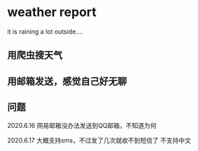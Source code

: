 <!--
 * @lanhuage: markdown
 * @Descripttion: 
 * @version: beta
 * @Author: xiaoshuyui
 * @Date: 2020-06-16 10:21:59
 * @LastEditors: xiaoshuyui
 * @LastEditTime: 2020-06-17 11:30:37
--> 
# weather report
 it is raining a lot outside....


## 用爬虫搜天气

## 用邮箱发送，感觉自己好无聊

## 问题
2020.6.16 网易邮箱没办法发送到QQ邮箱，不知道为何

2020.6.17 大概支持sms，不过发了几次就收不到短信了
          不支持中文